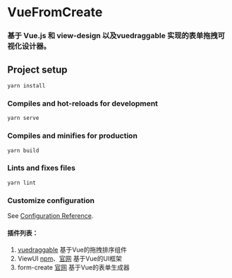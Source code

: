 # VueFromCreate



### 基于 Vue.js 和 view-design 以及vuedraggable 实现的表单拖拽可视化设计器。



## Project setup

```
yarn install
```

### Compiles and hot-reloads for development
```
yarn serve
```

### Compiles and minifies for production
```
yarn build
```

### Lints and fixes files
```
yarn lint
```

### Customize configuration
See [Configuration Reference](https://cli.vuejs.org/config/).



#### 插件列表：

1. [vuedraggable](https://www.npmjs.com/package/vuedraggable) 基于Vue的拖拽排序组件
2. ViewUI [npm](https://www.npmjs.com/package/view-design)、[官网](https://www.iviewui.com/) 基于Vue的UI框架 
3. form-create [官网](http://www.form-create.com/)  基于Vue的表单生成器 